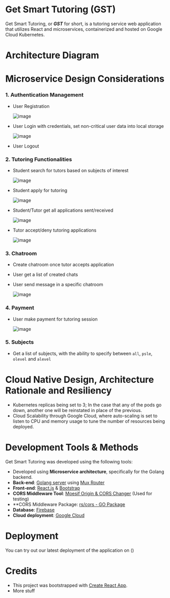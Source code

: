 # Get Smart Tutoring (GST)

Get Smart Tutoring, or _**GST**_ for short, is a tutoring service web application that utilizes React and microservices, containerized and hosted on Google Cloud Kubernetes. 

# Architecture Diagram

# Microservice Design Considerations
### 1. Authentication Management
- User Registration

  ![image](https://user-images.githubusercontent.com/73156798/216923148-bbe91320-07d9-4b09-b81a-f4f6755a455c.png)
  
- User Login with credentials, set non-critical user data into local storage

  ![image](https://user-images.githubusercontent.com/73156798/216917763-783e3d68-a48f-4cb5-82cd-28171714d17f.png)
  
- User Logout
### 2. Tutoring Functionalities
- Student search for tutors based on subjects of interest

  ![image](https://user-images.githubusercontent.com/73156798/216924054-70069754-eeae-4a8e-a387-3237c4570290.png)


- Student apply for tutoring

  ![image](https://user-images.githubusercontent.com/73156798/216925103-f392a524-1385-4979-a603-a33e24cd69ec.png)


- Student/Tutor get all applications sent/received

  ![image](https://user-images.githubusercontent.com/73156798/216925473-07b032f0-8ad8-49d9-9946-c4ea027f303a.png)


- Tutor accept/deny tutoring applications

  ![image](https://user-images.githubusercontent.com/73156798/216925695-76be51b4-cc82-4ee6-9bc8-f3c2f0c4db78.png)


### 3. Chatroom 
- Create chatroom once tutor accepts application
- User get a list of created chats
- User send message in a specific chatroom

  ![image](https://user-images.githubusercontent.com/73156798/216926693-eb2b41ce-7ff3-4787-b502-5e78766a0661.png)

### 4. Payment
- User make payment for tutoring session

  ![image](https://user-images.githubusercontent.com/73156798/216927211-5ab436a1-7dae-4df8-aeaa-5d9678dedb57.png)

### 5. Subjects
- Get a list of subjects, with the ability to specify between `all`, `psle`, `olevel` and `alevel`

# Cloud Native Design, Architecture Rationale and Resiliency

- Kubernetes replicas being set to 3; In the case that any of the pods go down, another one will be reinstated in place of the previous.
- Cloud Scalability through Google Cloud, where auto-scaling is set to listen to CPU and memory usage to tune the number of resources being deployed.
# Development Tools & Methods
Get Smart Tutoring was developed using the following tools:
- Developed using **Microservice architecture**, specifically for the Golang backend.
- **Back-end**: [Golang server](https://go.dev/) using [Mux Router](https://github.com/gorilla/mux)
- **Front-end**: [React.js](https://reactjs.org/) & 
             [Bootstrap](https://getbootstrap.com/)
- **CORS Middleware Tool**: [Moesif Origin & CORS Changer](https://chrome.google.com/webstore/detail/moesif-origin-cors-change/digfbfaphojjndkpccljibejjbppifbc) (Used for testing)
- **CORS Middleware Package: [rs/cors - GO Package](https://github.com/rs/cors)
- **Database**: [Firebase](https://firebase.google.com)
- **Cloud deployment**: [Google Cloud](https://cloud.google.com)

# Deployment
You can try out our latest deployment of the application on ()

# Credits
- This project was bootstrapped with [Create React App](https://github.com/facebook/create-react-app).
- More stuff
